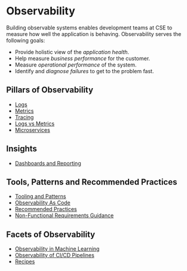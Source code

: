 # Observability

Building observable systems enables development teams at CSE to measure how well the application is behaving. Observability serves the following goals:

- Provide holistic view of the _application health_.
- Help measure _business performance_ for the customer.
- Measure _operational performance_ of the system.
- Identify and _diagnose failures_ to get to the problem fast.

## Pillars of Observability

- [Logs](pillars/logging.md)
- [Metrics](pillars/metrics.md)
- [Tracing](pillars/tracing.md)
- [Logs vs Metrics](log-vs-metric.md)
- [Microservices](microservices.md)

## Insights

- [Dashboards and Reporting](pillars/dashboard.md)

## Tools, Patterns and Recommended Practices

- [Tooling and Patterns](tools/README.md)
- [Observability As Code](observability-as-code.md)
- [Recommended Practices](best-practices.md)
- [Non-Functional Requirements Guidance](../design/design-patterns/non-functional-requirements-investigation-guide.md)

## Facets of Observability

- [Observability in Machine Learning](ml-observability.md)
- [Observability of CI/CD Pipelines](observability-pipelines.md)
- [Recipes](recipes-observability.md)
